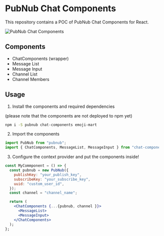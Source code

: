 # PubNub Chat Components

This repository contains a POC of PubNub Chat Components for React.

![PubNub Chat Components](https://i.imgur.com/yut9kJs.png)

## Components

- ChatComponents (wrapper)
- Message List
- Message Input
- Channel List
- Channel Members

## Usage

1. Install the components and required dependencies

(please note that the components are not deployed to npm yet)

```bash
npm i -S pubnub chat-components emoji-mart
```

2. Import the components

```js
import PubNub from "pubnub";
import { ChatComponents, MessageList, MessageInput } from "chat-components";
```

3. Configure the context provider and put the components inside!

```jsx
const MyCommponent = () => {
  const pubnub = new PubNub({
    publishKey: "your_publish_key",
    subscribeKey: "your_subscribe_key",
    uuid: "custom_user_id",
  });
  const channel = "channel_name";

  return (
    <ChatComponents {...{pubnub, channel }}>
      <MessageList>
      <MessageInput>
    </ChatComponents>
  );
};
```
